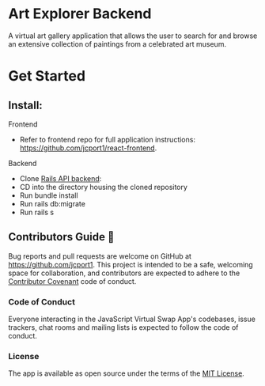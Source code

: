 # Art Explorer Backend

A virtual art gallery application that allows the user to search for and browse an extensive collection of paintings from a celebrated art museum.

# Get Started

## Install:

Frontend 
* Refer to frontend repo for full application instructions: https://github.com/jcport1/react-frontend. 

Backend 
* Clone [Rails API backend](https://github.com/jcport1/react-backend):
* CD into the directory housing the cloned repository 
* Run bundle install
* Run rails db:migrate
* Run rails s

## Contributors Guide 👋

Bug reports and pull requests are welcome on GitHub at https://github.com/jcport1. This project is intended to be a safe, welcoming space for collaboration, and contributors are expected to adhere to the [Contributor Covenant](http://contributor-covenant.org) code of conduct.

### Code of Conduct

Everyone interacting in the JavaScript Virtual Swap App's codebases, issue trackers, chat rooms and mailing lists is expected to follow the code of conduct.

### License

The app is available as open source under the terms of the [MIT License](https://opensource.org/licenses/MIT).

